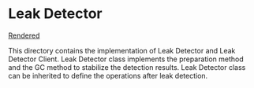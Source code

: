 # Leak Detector

[Rendered](https://chromium.googlesource.com/chromium/src/+/master/third_party/WebKit/Source/controller/leak_detector/README.md)

This directory contains the implementation of Leak Detector and Leak Detector Client.
Leak Detector class implements the preparation method and the GC method to stabilize the detection results.
Leak Detector class can be inherited to define the operations after leak detection.
